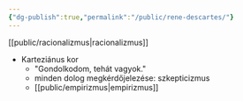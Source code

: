 ```yaml
---
{"dg-publish":true,"permalink":"/public/rene-descartes/"}
---
```


[[public/racionalizmus\|racionalizmus]]

* Karteziánus kor
	* "Gondolkodom, tehát vagyok."
	* minden dolog megkérdőjelezése: szkepticizmus
	* [[public/empirizmus\|empirizmus]]